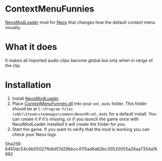 # ContextMenuFunnies
[NeosModLoader](https://github.com/zkxs/NeosModLoader) mod for [Neos](https://neos.com/) that changes how the default context menu visually.
 
# What it does
It makes all imported audio clips become global but only when in range of the clip.

# Installation
1. Install [NeosModLoader](https://github.com/zkxs/NeosModLoader).
2. Place [ContextMenuFunnies.dll](https://github.com/LeCloutPanda/ContextMenuFunnies/releases/tag/v1.0.0) into your `nml_mods` folder. This folder should be at `C:\Program Files (x86)\Steam\steamapps\common\NeosVR\nml_mods` for a default install. You can create it if it's missing, or if you launch the game once with NeosModLoader installed it will create the folder for you.
3. Start the game. If you want to verify that the mod is working you can check your Neos logs.

Sha256: 6450dc54c6b05027fb8d57d29bbcc4115ad6a62bc30520055a26aa7354a16992

